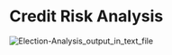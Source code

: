 # Credit Risk Analysis
![Election-Analysis_output_in_text_file](Resources/Election-Analysis_output_in_text_file.png)
